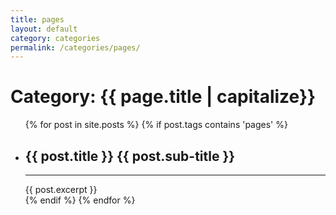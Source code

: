 ```yaml
---
title: pages
layout: default
category: categories
permalink: /categories/pages/
---
```


<h1 class="page-heading">Category: {{ page.title | capitalize}}</h1>

<div class="home">
  <ul class="post-list">
		{% for post in site.posts %}
	    {% if post.tags contains 'pages' %}
				<li onclick="location.href='{{ post.url | prepend: site.baseurl }}'">
          <h2>
            <a class="post-link" >{{ post.title }}</a>
            <a class="post-sublink" >{{ post.sub-title }}</a>
          </h2>
          <hr class="division">
            {{ post.excerpt }}
        </li>
			{% endif %}
		{% endfor %}
	</ul>
</div>